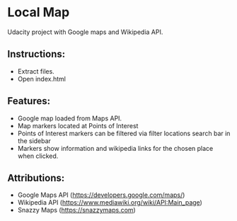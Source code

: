 # Local Map

Udacity project with Google maps and Wikipedia API.

## Instructions:
* Extract files.
* Open index.html

## Features:
* Google map loaded from Maps API.
* Map markers located at Points of Interest
* Points of Interest markers can be filtered via filter locations search bar in the sidebar
* Markers show information and wikipedia links for the chosen place when clicked.

## Attributions:
* Google Maps API
(https://developers.google.com/maps/)
* Wikipedia API
(https://www.mediawiki.org/wiki/API:Main_page)
* Snazzy Maps
(https://snazzymaps.com)
